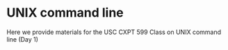 # UNIX command line

Here we provide materials for the USC CXPT 599 Class on UNIX command line (Day 1)
